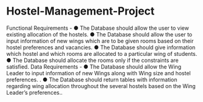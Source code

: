 # Hostel-Management-Project
Functional Requirements -
● The Database should allow the user to view existing allocation of the
hostels.
● The Database should allow the user to input information of new wings
which are to be given rooms based on their hostel preferences and
vacancies.
● The Database should give information which hostel and which rooms are
allocated to a particular wing of students.
● The Database should allocate the rooms only if the constraints are
satisfied.
Data Requirements -
● The Database should allow the Wing Leader to input information of new
Wings along with Wing size and hostel preferences. .
● The Database should return tables with information regarding wing
allocation throughout the several hostels based on the Wing Leader’s
preferences..
